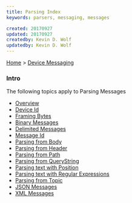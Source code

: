 ```yaml
---
title: Parsing Index
keywords: parsers, messaging, messages

created: 20170927
updated: 20170927
createdby: Kevin D. Wolf
updatedby: Kevin D. Wolf
---
```

[Home](Index.md) > [Device Messaging](../Index.md)

### Intro

The following topics apply to Parsing Messages

* [Overview](Overview.md)
* [Device Id](DeviceIdParsing.md)
* [Framing Bytes](FramingBytes.md)
* [Binary Messages](ParsingBinaryMessages.md)
* [Delimited Messages](ParsingDelimitedMessage.md)
* [Message Id](MessageIdParsing.md)
* [Parsing from Body](ParsingFromBody.md)
* [Parsing from Header](ParsingFromHeader.md)
* [Parsing from Path](ParsingFromPath.md)
* [Parsing from QueryString](ParsingFromQueryString.md)
* [Parsing text with Position](ParsingStringMessage.md)
* [Parsing text with Regular Expressions](ParsingWithRegEx.md)
* [Parsing from Topic](ParsingFromTopic.md)
* [JSON Messages](ParsingJsonMessage.md)
* [XML Messages](ParsingXmlMessage.md)
